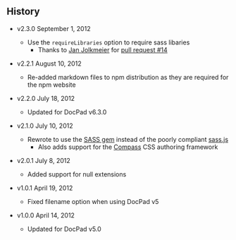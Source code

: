 ## History

- v2.3.0 September 1, 2012
	- Use the `requireLibraries` option to require sass libaries
		- Thanks to [Jan Jolkmeier](https://github.com/jouz) for [pull request #14](https://github.com/bevry/docpad-extras/pull/14)

- v2.2.1 August 10, 2012
	- Re-added markdown files to npm distribution as they are required for the npm website

- v2.2.0 July 18, 2012
	- Updated for DocPad v6.3.0

- v2.1.0 July 10, 2012
	- Rewrote to use the [SASS gem](http://rubygems.org/gems/sass/) instead of the poorly compliant [sass.js](https://github.com/visionmedia/sass.js)
		 - Also adds support for the [Compass](http://compass-style.org/) CSS authoring framework

- v2.0.1 July 8, 2012
	- Added support for null extensions

- v1.0.1 April 19, 2012
	- Fixed filename option when using DocPad v5

- v1.0.0 April 14, 2012
	- Updated for DocPad v5.0
